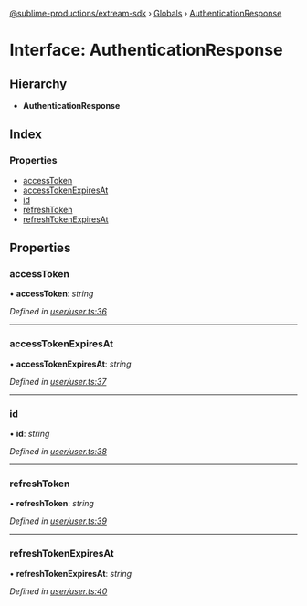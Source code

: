 [@sublime-productions/extream-sdk](../README.md) › [Globals](../globals.md) › [AuthenticationResponse](authenticationresponse.md)

# Interface: AuthenticationResponse

## Hierarchy

* **AuthenticationResponse**

## Index

### Properties

* [accessToken](authenticationresponse.md#accesstoken)
* [accessTokenExpiresAt](authenticationresponse.md#accesstokenexpiresat)
* [id](authenticationresponse.md#id)
* [refreshToken](authenticationresponse.md#refreshtoken)
* [refreshTokenExpiresAt](authenticationresponse.md#refreshtokenexpiresat)

## Properties

###  accessToken

• **accessToken**: *string*

*Defined in [user/user.ts:36](https://github.com/Extream-SaaS/ex-sdk/blob/dd0fa1a/src/user/user.ts#L36)*

___

###  accessTokenExpiresAt

• **accessTokenExpiresAt**: *string*

*Defined in [user/user.ts:37](https://github.com/Extream-SaaS/ex-sdk/blob/dd0fa1a/src/user/user.ts#L37)*

___

###  id

• **id**: *string*

*Defined in [user/user.ts:38](https://github.com/Extream-SaaS/ex-sdk/blob/dd0fa1a/src/user/user.ts#L38)*

___

###  refreshToken

• **refreshToken**: *string*

*Defined in [user/user.ts:39](https://github.com/Extream-SaaS/ex-sdk/blob/dd0fa1a/src/user/user.ts#L39)*

___

###  refreshTokenExpiresAt

• **refreshTokenExpiresAt**: *string*

*Defined in [user/user.ts:40](https://github.com/Extream-SaaS/ex-sdk/blob/dd0fa1a/src/user/user.ts#L40)*
